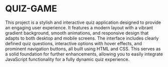 # QUIZ-GAME
This project is a stylish and interactive quiz application designed to provide an engaging user experience. It features a modern layout with a vibrant gradient background, smooth animations, and responsive design that adapts to both desktop and mobile screens. The interface includes clearly defined quiz questions, interactive options with hover effects, and prominent navigation buttons, all built using HTML and CSS. This serves as a solid foundation for further enhancements, allowing you to easily integrate JavaScript functionality for a fully dynamic quiz experience.
